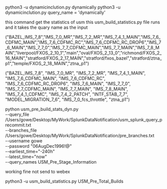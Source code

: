 python3 -u dynamicinclution.py dynamically
python3 -u dynamicinclution.py  query_name = 'dynamically'

this command get the statistics of usm this usm_build_statistics.py file runs and it takes the quary name as the input 

("BAZEL_IMS_7_8","IMS_7_0_MR","IMS_7_2_MR","IMS_7_4_1_MAIN","IMS_7_6_CDFMC_MAIN","IMS_7_6_CDFMC_RC","IMS_7_6_CDFMC_RC_DROP6","IMS_7_6_MAIN","IMS_7_7_0","IMS_7_7_CDFMC_MAIN","IMS_7_7_MAIN","IMS_7_8_MAIN","liverpool/FXOS_2_10_1","main","oval/FXOS_2_13_0","richmond/FXOS_2_16_MAIN","stratford/FXOS_2_17_MAIN","stratford/fxos_bazel","stratford/ztna_p1","temple/FXOS_2_18_MAIN","ztna_p1")





("BAZEL_IMS_7_8", "IMS_7_0_MR", "IMS_7_2_MR", "IMS_7_4_1_MAIN", "IMS_7_6_CDFMC_MAIN", "IMS_7_6_CDFMC_RC", "IMS_7_6_CDFMC_RC_DROP6", "IMS_7_6_MAIN", "IMS_7_7_0", "IMS_7_7_CDFMC_MAIN", "IMS_7_7_MAIN", "IMS_7_8_MAIN", "IMS_7_4_1_CDFMC", "IMS_7_4_2_PATCH", "INTF_STAB_7_7", "MODEL_MIGRATION_7_6", "IMS_7_0_fcs_throttle", "ztna_p1")



python usm_pre_build_stats_dyn.py \
    --query_file /Users/gowe/Desktop/MyWork/SplunkDataNotification/usm_splunk_query_precommit.txt \
    --branches_file /Users/gowe/Desktop/MyWork/SplunkDataNotification/pre_branches.txt \
    --username gowe \
    --password "06AugDec1996\!@" \
    --earliest_time="-240h" \
    --latest_time="now" \
    --query_names USM_Pre_Stage_Information

working fine not send to webex



 python3 -u usm_build_statistics.py USM_Pre_Total_Builds

 